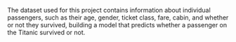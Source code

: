 The dataset used for this project contains information
about individual passengers, such as their age, gender, ticket
class, fare, cabin, and whether or not they survived, building a model that predicts whether a
passenger on the Titanic survived or not.
